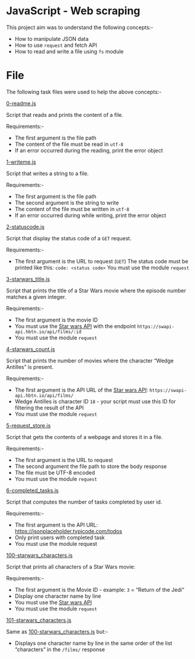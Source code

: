 # JavaScript - Web scraping

This project aim was to understand the following concepts:-

* How to manipulate JSON data
* How to use `request` and fetch API
* How to read and write a file using `fs` module

# File

The following task files were used to help the above concepts:-

[0-readme.js](./0-readme.js)

Script that reads and prints the content of a file.

Requirements:-

* The first argument is the file path
* The content of the file must be read in `utf-8`
* If an error occurred during the reading, print the error object

[1-writeme.js](./1-writeme.js)

Script that writes a string to a file.

Requirements:-

* The first argument is the file path
* The second argument is the string to write
* The content of the file must be written in `utf-8`
* If an error occurred during while writing, print the error object

[2-statuscode.js](./2-statuscode.js)

Script that display the status code of a `GET` request.

Requirements:-

* The first argument is the URL to request (`GET`)
The status code must be printed like this: `code: <status code>`
You must use the module `request`

[3-starwars_title.js](./3-starwars_title.js)

Script that prints the title of a Star Wars movie where the episode number matches a given integer.

Requirements:-

* The first argument is the movie ID
* You must use the [Star wars API](https://swapi-api.hbtn.io/) with the endpoint `https://swapi-api.hbtn.io/api/films/:id`
* You must use the module `request`

[4-starwars_count.js](./4-starwars_count.js)

Script that prints the number of movies where the character “Wedge Antilles” is present.

Requirements:-

* The first argument is the API URL of the [Star wars API](https://swapi-api.hbtn.io/): `https://swapi-api.hbtn.io/api/films/`
* Wedge Antilles is character ID `18` - your script must use this ID for filtering the result of the API
* You must use the module `request`

[5-request_store.js](./5-request_store.js)

Script that gets the contents of a webpage and stores it in a file.

Requirements:-

* The first argument is the URL to request
* The second argument the file path to store the body response
* The file must be UTF-8 encoded
* You must use the module `request`

[6-completed_tasks.js](./6-completed_tasks.js)

Script that computes the number of tasks completed by user id.

Requirements:-

* The first argument is the API URL: https://jsonplaceholder.typicode.com/todos
* Only print users with completed task
* You must use the module request

[100-starwars_characters.js](./100-starwars_characters.js)

Script that prints all characters of a Star Wars movie:

Requirements:-

* The first argument is the Movie ID - example: `3` = “Return of the Jedi”
* Display one character name by line
* You must use the [Star wars API](https://swapi-api.hbtn.io/)
* You must use the module `request`

[101-starwars_characters.js](./101-starwars_characters.js)

Same as [100-starwars_characters.js](./100-starwars_characters.js) but:-

* Displays one character name by line in the same order of the list “characters” in the `/films/` response
